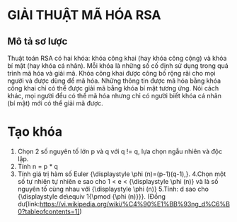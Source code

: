# GIẢI THUẬT MÃ HÓA RSA
## Mô tả sơ lược

Thuật toán RSA có hai khóa: khóa công khai (hay khóa công cộng) và khóa bí mật (hay khóa cá nhân). Mỗi khóa là những số cố định sử dụng trong quá trình mã hóa và giải mã. Khóa công khai được công bố rộng rãi cho mọi người và được dùng để mã hóa. Những thông tin được mã hóa bằng khóa công khai chỉ có thể được giải mã bằng khóa bí mật tương ứng. Nói cách khác, mọi người đều có thể mã hóa nhưng chỉ có người biết khóa cá nhân (bí mật) mới có thể giải mã được.

# Tạo khóa
1. Chọn 2 số nguyên tố lớn p và q với q != q, lựa chọn ngẫu nhiên và độc lập.
2. Tính n = p * q
3. Tính giá trị hàm số Euler {\displaystyle \phi (n)=(p-1)(q-1)\,}.
4.Chọn một số tự nhiên tự nhiên e sao cho 1 < e < {\displaystyle \phi (n)} và là số nguyên tố cùng nhau với {\displaystyle \phi (n)}
5.Tính: d sao cho {\displaystyle de\equiv 1{\pmod {\phi (n)}}}. (Đồng dư[link:https://vi.wikipedia.org/wiki/%C4%90%E1%BB%93ng_d%C6%B0?tableofcontents=1])